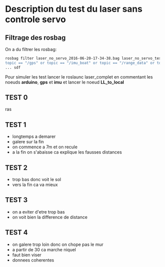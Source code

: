 # Description du test du laser sans controle servo

## Filtrage des rosbag

On a du filtrer les rosbag:
```bash
rosbag filter laser_no_servo_2016-06-20-17-34-38.bag laser_no_servo_test4_maxDist_both_ins_range.bag '  
topic == "/gps" or topic == "/imu_boat" or topic == "/range_data" or topic == "/imu_laser"'
... sdf
```

Pour simuler les test lancer le roslaunc laser_complet en commentant les noeuds **arduino**, **gps** et **imu**
et lancer le noeud **LL_to_local**

## TEST 0
ras

## TEST 1
- longtemps a demarer
- galere sur la fin
- on commence a 7m et on recule
- a la fin on s'abaisse ca explique les fausses distances

## TEST 2
- trop bas donc voit le sol
- vers la fin ca va mieux

## TEST 3
- on a eviter d'etre trop bas
- on voit bien la difference de distance

## TEST 4
- on galere trop loin donc on chope pas le mur
- a partir de 30 ca marche niquel
- faut bien viser
- donnees coherentes
